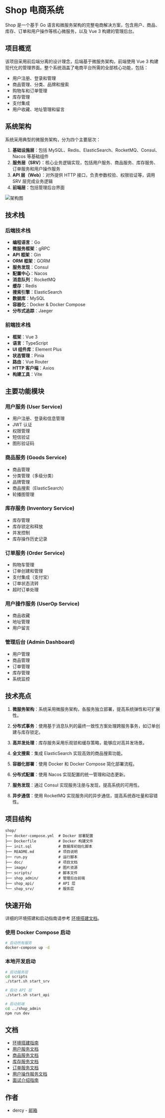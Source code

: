 # Shop 电商系统

Shop 是一个基于 Go 语言和微服务架构的完整电商解决方案，包含用户、商品、库存、订单和用户操作等核心微服务，以及 Vue 3 构建的管理后台。

## 项目概览

该项目采用前后端分离的设计理念，后端基于微服务架构，前端使用 Vue 3 构建现代化的管理界面。整个系统涵盖了电商平台所需的全部核心功能，包括：

- 用户注册、登录和管理
- 商品管理、分类、品牌和搜索
- 购物车和订单管理
- 库存管理
- 支付集成
- 用户收藏、地址管理和留言

## 系统架构

系统采用典型的微服务架构，分为四个主要层次：

1. **基础设施层**：包括 MySQL、Redis、ElasticSearch、RocketMQ、Consul、Nacos 等基础组件
2. **服务层（SRV）**：核心业务逻辑实现，包括用户服务、商品服务、库存服务、订单服务和用户操作服务
3. **API 层（Web）**：对外提供 HTTP 接口，负责参数校验、权限验证等，调用 SRV 层完成业务逻辑
4. **前端层**：包括管理后台界面

![架构图](./image/README/1744869775075.png)

## 技术栈

### 后端技术栈

- **编程语言**：Go
- **微服务框架**：gRPC
- **API 框架**：Gin
- **ORM 框架**：GORM
- **服务发现**：Consul
- **配置中心**：Nacos
- **消息队列**：RocketMQ
- **缓存**：Redis
- **搜索引擎**：ElasticSearch
- **数据库**：MySQL
- **容器化**：Docker & Docker Compose
- **分布式追踪**：Jaeger

### 前端技术栈

- **框架**：Vue 3
- **语言**：TypeScript
- **UI 组件库**：Element Plus
- **状态管理**：Pinia
- **路由**：Vue Router
- **HTTP 客户端**：Axios
- **构建工具**：Vite

## 主要功能模块

### 用户服务 (User Service)

- 用户注册、登录和信息管理
- JWT 认证
- 权限管理
- 短信验证
- 图形验证码

### 商品服务 (Goods Service)

- 商品管理
- 分类管理（多级分类）
- 品牌管理
- 商品搜索（ElasticSearch）
- 轮播图管理

### 库存服务 (Inventory Service)

- 库存管理
- 库存锁定和释放
- 并发控制
- 库存操作历史记录

### 订单服务 (Order Service)

- 购物车管理
- 订单创建和管理
- 支付集成（支付宝）
- 订单状态流转
- 超时订单处理

### 用户操作服务 (UserOp Service)

- 商品收藏
- 地址管理
- 用户留言

### 管理后台 (Admin Dashboard)

- 用户管理
- 商品管理
- 订单管理
- 库存管理
- 系统监控

## 技术亮点

1. **微服务架构**：系统采用微服务架构，各服务独立部署，提高系统弹性和可扩展性。

2. **分布式事务**：使用基于消息队列的最终一致性方案处理跨服务事务，如订单创建与库存锁定。

3. **高并发处理**：库存服务采用乐观锁和缓存策略，能够应对高并发场景。

4. **全文搜索**：集成 ElasticSearch 实现高效的商品搜索功能。

5. **容器化部署**：使用 Docker 和 Docker Compose 简化部署流程。

6. **分布式配置**：使用 Nacos 实现配置的统一管理和动态更新。

7. **服务发现**：通过 Consul 实现服务注册与发现，提高系统的可用性。

8. **异步通信**：使用 RocketMQ 实现服务间的异步通信，提高系统吞吐量和容错性。

## 项目结构

```
shop/
├── docker-compose.yml  # Docker 部署配置
├── Dockerfile          # Docker 构建文件
├── init.sql            # 数据库初始化脚本
├── README.md           # 项目说明
├── run.py              # 运行脚本
├── doc/                # 项目文档
├── image/              # 图片资源
├── scripts/            # 脚本文件
├── shop_admin/         # 管理后台前端
├── shop_api/           # API 层
└── shop_srv/           # 服务层
```

## 快速开始

详细的环境搭建和启动指南请参考 [环境搭建文档](./doc/环境搭建.md)。

### 使用 Docker Compose 启动

```bash
# 启动所有服务
docker-compose up -d
```

### 本地开发启动

```bash
# 启动服务层
cd scripts
./start.sh start_srv

# 启动 API 层
./start.sh start_api

# 启动前端
cd ../shop_admin
npm run dev
```

## 文档

- [环境搭建指南](./doc/环境搭建.md)
- [用户服务文档](./doc/用户服务.md)
- [商品服务文档](./doc/商品服务.md)
- [库存服务文档](./doc/库存服务.md)
- [订单服务文档](./doc/订单服务.md)
- [用户操作服务文档](./doc/用户操作服务.md)
- [面试介绍指南](./doc/interview.md)

## 作者

- dercy - [邮箱](mailto:dercyc@example.com)
